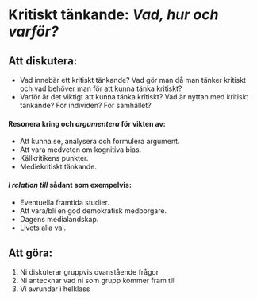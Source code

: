 # Kritiskt tänkande: *Vad, hur och varför?*

## Att diskutera:

* Vad innebär ett kritiskt tänkande? Vad gör man då man tänker kritiskt och vad behöver man för att kunna tänka kritiskt?
* Varför är det viktigt att kunna tänka kritiskt? Vad är nyttan med kritiskt tänkande? För individen? För samhället?

#### Resonera kring och *argumentera* för vikten av:

- Att kunna se, analysera och formulera argument.
- Att vara medveten om kognitiva bias.
- Källkritikens punkter.
- Mediekritiskt tänkande.

#### *I relation till* sådant som exempelvis:

- Eventuella framtida studier.
- Att vara/bli en god demokratisk medborgare.
- Dagens medialandskap.
- Livets alla val.

<!--Tog bort denna del om läsning då det inte är säkert att den hinns med-->

<!--## Att göra:  1. Ni läser och reflekterar kring **kapitel 13 och 18 i läroboken**. Med **fokus** på sidorna **289-299, 304-307, 434** samt **443-450** (om ni inte redan gjort detta)  2. Ni läser och reflekterar kring **material i denna wiki** samt era **anteckningar från lektionerna** (om ni inte redan gjort detta).  3. Ni diskuterar tillsammans ovanstående frågor  4. Ni skriver ner vad ni som grupp kommit fram till  5. Vi diskuterar i helklass  **PS:** För denna övning kan vi möjligen behöva fler än en lektion... -->


## Att göra:

1. Ni diskuterar gruppvis ovanstående frågor
2. Ni antecknar vad ni som grupp kommer fram till
3. Vi avrundar i helklass


<!--1. Ni läser och reflekterar kring **kapitel 13 och 18 i läroboken**. Med **fokus** på sidorna **289-299, 304-307, 434** samt **443-450** (om ni inte redan gjort detta)  2. Ni läser och reflekterar kring **material i denna wiki** samt era **anteckningar från lektionerna** (om ni inte redan gjort detta).  **PS:** För denna övning kan vi möjligen behöva fler än en lektion.. -->





